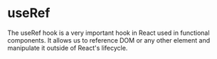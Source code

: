 # useRef

The useRef hook is a very important hook in React used in functional components. It allows us to reference DOM or any other element and manipulate it outside of React's lifecycle.

